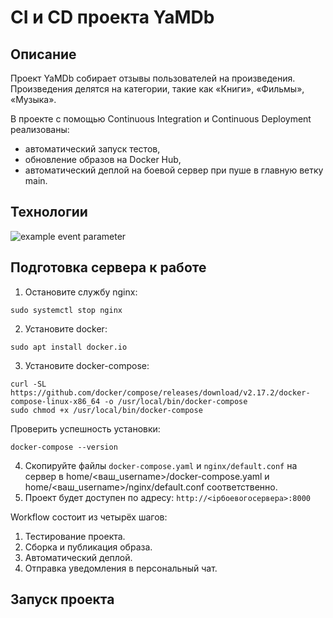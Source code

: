 # CI и CD проекта YaMDb
## Описание
Проект YaMDb собирает отзывы пользователей на произведения. Произведения делятся на категории, такие как «Книги», «Фильмы», «Музыка».

В проекте с помощью Continuous Integration и Continuous Deployment реализованы: 
* автоматический запуск тестов,
* обновление образов на Docker Hub,
* автоматический деплой на боевой сервер при пуше в главную ветку main.

## Технологии
![example event parameter](https://github.com/GAFisher/yamdb_final/actions/workflows/yamdb_workflow.yml/badge.svg?event=push)

## Подготовка сервера к работе
1. Остановите службу nginx: 
```
sudo systemctl stop nginx
```
2. Установите docker:
```
sudo apt install docker.io 
```
3. Установите docker-compose: 
```
curl -SL https://github.com/docker/compose/releases/download/v2.17.2/docker-compose-linux-x86_64 -o /usr/local/bin/docker-compose
sudo chmod +x /usr/local/bin/docker-compose
```
Проверить успешность установки:
```
docker-compose --version
```
4. Скопируйте файлы `docker-compose.yaml` и `nginx/default.conf` на сервер в home/<ваш_username>/docker-compose.yaml и home/<ваш_username>/nginx/default.conf соответственно.
5. Проект будет доступен по адресу: `http://<ipбоевогосервера>:8000`

Workflow состоит из четырёх шагов:
1. Тестирование проекта.
2. Сборка и публикация образа.
3. Автоматический деплой.
4. Отправка уведомления в персональный чат.

## Запуск проекта

